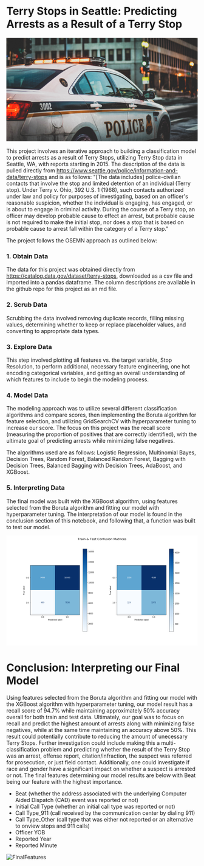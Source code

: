 # Terry Stops in Seattle: Predicting Arrests as a Result of a Terry Stop

![Police](Images/police.png)

This project involves an iterative approach to building a classification model to predict arrests as a result of Terry Stops, utilizing Terry Stop data in Seattle, WA, with reports starting in 2015. The description of the data is pulled directly from https://www.seattle.gov/police/information-and-data/terry-stops and is as follows: "[The data includes] police-civilian contacts that involve the stop and limited detention of an individual (Terry stop). Under Terry v. Ohio, 392 U.S. 1 (1968), such contacts authorized under law and policy for purposes of investigating, based on an officer's reasonable suspicion, whether the individual is engaging, has engaged, or is about to engage in criminal activity.   During the course of a Terry stop, an officer may develop probable cause to effect an arrest, but probable cause is not required to make the initial stop, nor does a stop that is based on probable cause to arrest fall within the category of a Terry stop."


The project follows the OSEMN approach as outlined below:

### 1. Obtain Data

The data for this project was obtained directly from https://catalog.data.gov/dataset/terry-stops, downloaded as a csv file and imported into a pandas dataframe. The column descriptions are available in the github repo for this project as an md file.

### 2. Scrub Data

Scrubbing the data involved removing duplicate records, filling missing values, determining whether to keep or replace placeholder values, and converting to appropriate data types.

### 3. Explore Data

This step involved plotting all features vs. the target variable, Stop Resolution, to perform additional, necessary feature engineering, one hot encoding categorical variables, and getting an overall understanding of which features to include to begin the modeling process.

### 4. Model Data

The modeling approach was to utilize several different classification algorithms and compare scores, then implementing the Boruta algorithm for feature selection, and utilizing GridSearchCV with hyperparameter tuning to increase our score. The focus on this project was the recall score (measuring the proportion of positives that are correctly identified), with the ultimate goal of predicting arrests while minimizing false negatives.

The algorithms used are as follows: Logistic Regression, Multinomial Bayes, Decision Trees, Random Forest, Balanced Random Forest, Bagging with Decision Trees, Balanced Bagging with Decision Trees, AdaBoost, and XGBoost.

### 5. Interpreting Data

The final model was built with the XGBoost algorithm, using features selected from the Boruta algorithm and fitting our model with hyperparameter tuning. The interpretation of our model is found in the conclusion section of this notebook, and following that, a function was built to test our model.

![FinalModel](Images/final_model_results.png)

# Conclusion: Interpreting our Final Model

Using features selected from the Boruta algorithm and fitting our model with the XGBoost algorithm with hyperparameter tuning, our model result has a recall score of 94.7% while maintaining approximately 50% accuracy overall for both train and test data. Ultimately, our goal was to focus on recall and predict the highest amount of arrests along with minimizing false negatives, while at the same time maintaining an accuracy above 50%. This result could potentially contribute to reducing the amount of unecessary Terry Stops. Further investigation could include making this a multi-classification problem and predicting whether the result of the Terry Stop was an arrest, offense report, citation/infraction, the suspect was referred for prosecution, or just field contact. Additionally, one could investigate if race and gender have a significant impact on whether a suspect is arrested or not. The final features determining our model results are below with Beat being our feature with the highest importance.

- Beat (whether the address associated with the underlying Computer Aided Dispatch (CAD) event was reported or not)
- Initial Call Type (whether an initial call type was reported or not)
- Call Type_911 (call received by the communication center by dialing 911)
- Call Type_Other (call type that was either not reported or an alternative to onview stops and 911 calls)
- Officer YOB
- Reported Year
- Reported Minute

![FinalFeatures](Images/final_fetures.png)
